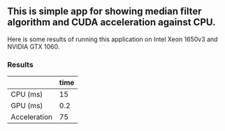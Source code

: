 ## This is simple app for showing median filter algorithm and CUDA acceleration against CPU.

Here is some results of running this application on Intel Xeon 1650v3 and NVIDIA GTX 1060.

### Results

|  | time |
| --- | --- |
| CPU (ms) | 15 |
| GPU (ms) | 0.2 |
| Acceleration | 75 |

